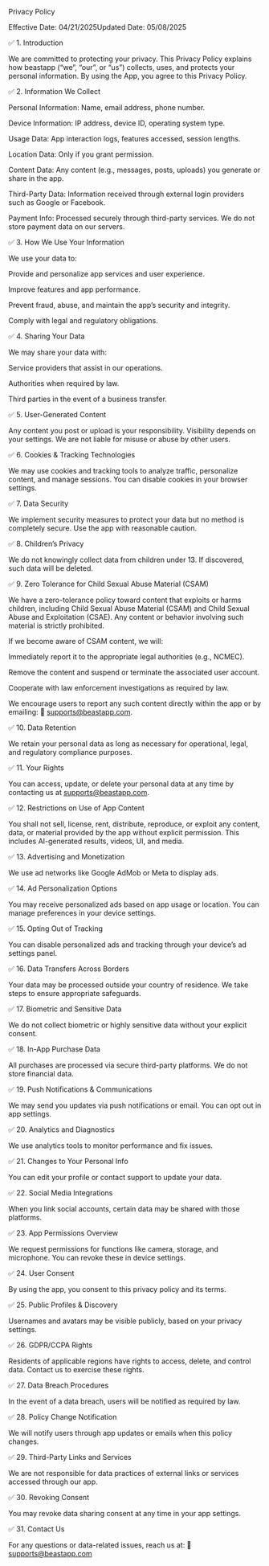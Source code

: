 Privacy Policy

Effective Date: 04/21/2025Updated Date: 05/08/2025

✅ 1. Introduction

We are committed to protecting your privacy. This Privacy Policy explains how beastapp (“we”, “our”, or “us”) collects, uses, and protects your personal information. By using the App, you agree to this Privacy Policy.

✅ 2. Information We Collect

Personal Information: Name, email address, phone number.

Device Information: IP address, device ID, operating system type.

Usage Data: App interaction logs, features accessed, session lengths.

Location Data: Only if you grant permission.

Content Data: Any content (e.g., messages, posts, uploads) you generate or share in the app.

Third-Party Data: Information received through external login providers such as Google or Facebook.

Payment Info: Processed securely through third-party services. We do not store payment data on our servers.

✅ 3. How We Use Your Information

We use your data to:

Provide and personalize app services and user experience.

Improve features and app performance.

Prevent fraud, abuse, and maintain the app’s security and integrity.

Comply with legal and regulatory obligations.

✅ 4. Sharing Your Data

We may share your data with:

Service providers that assist in our operations.

Authorities when required by law.

Third parties in the event of a business transfer.

✅ 5. User-Generated Content

Any content you post or upload is your responsibility. Visibility depends on your settings. We are not liable for misuse or abuse by other users.

✅ 6. Cookies & Tracking Technologies

We may use cookies and tracking tools to analyze traffic, personalize content, and manage sessions. You can disable cookies in your browser settings.

✅ 7. Data Security

We implement security measures to protect your data but no method is completely secure. Use the app with reasonable caution.

✅ 8. Children’s Privacy

We do not knowingly collect data from children under 13. If discovered, such data will be deleted.

✅ 9. Zero Tolerance for Child Sexual Abuse Material (CSAM)

We have a zero-tolerance policy toward content that exploits or harms children, including Child Sexual Abuse Material (CSAM) and Child Sexual Abuse and Exploitation (CSAE). Any content or behavior involving such material is strictly prohibited.

If we become aware of CSAM content, we will:

Immediately report it to the appropriate legal authorities (e.g., NCMEC).

Remove the content and suspend or terminate the associated user account.

Cooperate with law enforcement investigations as required by law.

We encourage users to report any such content directly within the app or by emailing: 📧 supports@beastapp.com.

✅ 10. Data Retention

We retain your personal data as long as necessary for operational, legal, and regulatory compliance purposes.

✅ 11. Your Rights

You can access, update, or delete your personal data at any time by contacting us at supports@beastapp.com.

✅ 12. Restrictions on Use of App Content

You shall not sell, license, rent, distribute, reproduce, or exploit any content, data, or material provided by the app without explicit permission. This includes AI-generated results, videos, UI, and media.

✅ 13. Advertising and Monetization

We use ad networks like Google AdMob or Meta to display ads.

✅ 14. Ad Personalization Options

You may receive personalized ads based on app usage or location. You can manage preferences in your device settings.

✅ 15. Opting Out of Tracking

You can disable personalized ads and tracking through your device’s ad settings panel.

✅ 16. Data Transfers Across Borders

Your data may be processed outside your country of residence. We take steps to ensure appropriate safeguards.

✅ 17. Biometric and Sensitive Data

We do not collect biometric or highly sensitive data without your explicit consent.

✅ 18. In-App Purchase Data

All purchases are processed via secure third-party platforms. We do not store financial data.

✅ 19. Push Notifications & Communications

We may send you updates via push notifications or email. You can opt out in app settings.

✅ 20. Analytics and Diagnostics

We use analytics tools to monitor performance and fix issues.

✅ 21. Changes to Your Personal Info

You can edit your profile or contact support to update your data.

✅ 22. Social Media Integrations

When you link social accounts, certain data may be shared with those platforms.

✅ 23. App Permissions Overview

We request permissions for functions like camera, storage, and microphone. You can revoke these in device settings.

✅ 24. User Consent

By using the app, you consent to this privacy policy and its terms.

✅ 25. Public Profiles & Discovery

Usernames and avatars may be visible publicly, based on your privacy settings.

✅ 26. GDPR/CCPA Rights

Residents of applicable regions have rights to access, delete, and control data. Contact us to exercise these rights.

✅ 27. Data Breach Procedures

In the event of a data breach, users will be notified as required by law.

✅ 28. Policy Change Notification

We will notify users through app updates or emails when this policy changes.

✅ 29. Third-Party Links and Services

We are not responsible for data practices of external links or services accessed through our app.

✅ 30. Revoking Consent

You may revoke data sharing consent at any time in your app settings.

✅ 31. Contact Us

For any questions or data-related issues, reach us at: 📧 supports@beastapp.com
